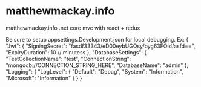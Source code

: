 # matthewmackay.info
matthewmackay.info .net core mvc with react + redux


Be sure to setup appsettings.Development.json for local debugging. Ex:
{
  "Jwt": {
    "SigningSecret": "fasdf33343/eD00eybUGQsy/oyg63FOld/asfd==",
    "ExpiryDuration": 10 // minutess
  },
  "DatabaseSettings": {
    "TestCollectionName": "test",
    "ConnectionString": "mongodb://CONNECTION_STRING_HERE",
    "DatabaseName": "admin"
  },
  "Logging": {
    "LogLevel": {
      "Default": "Debug",
      "System": "Information",
      "Microsoft": "Information"
    }
  }
}
